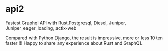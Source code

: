 # api2
Fastest Graphql API with Rust,Postgresql, Diesel, Juniper, Juniper_eager_loading, actix-web

Compared with Python Django, the result is impressive, more or less 10 ten faster !!!
Happy to share any experience about Rust and GraphQL 
